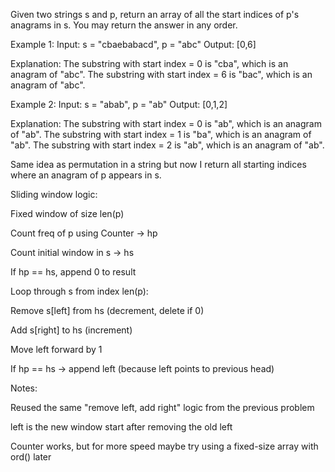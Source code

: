 Given two strings s and p, return an array of all the start indices of p's anagrams in s. You may return the answer in any order.

Example 1:
Input: s = "cbaebabacd", p = "abc"
Output: [0,6]

Explanation:
The substring with start index = 0 is "cba", which is an anagram of "abc".
The substring with start index = 6 is "bac", which is an anagram of "abc".

Example 2:
Input: s = "abab", p = "ab"
Output: [0,1,2]

Explanation:
The substring with start index = 0 is "ab", which is an anagram of "ab".
The substring with start index = 1 is "ba", which is an anagram of "ab".
The substring with start index = 2 is "ab", which is an anagram of "ab".

Same idea as permutation in a string but now I return all starting indices where an anagram of p appears in s.

Sliding window logic:

Fixed window of size len(p)

Count freq of p using Counter → hp

Count initial window in s → hs

If hp == hs, append 0 to result

Loop through s from index len(p):

Remove s[left] from hs (decrement, delete if 0)

Add s[right] to hs (increment)

Move left forward by 1

If hp == hs → append left (because left points to previous head)

Notes:

Reused the same "remove left, add right" logic from the previous problem

left is the new window start after removing the old left

Counter works, but for more speed maybe try using a fixed-size array with ord() later
